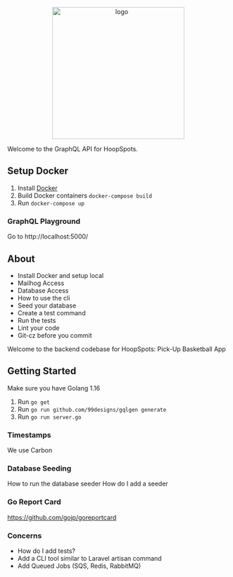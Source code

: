 <p align="center"><a href="https://hoopspots.io" target="_blank"><img src="https://hoopspots.s3.amazonaws.com/hoopspots-orange-text.png" alt="logo" width="300"></a></p>
Welcome to the GraphQL API for HoopSpots. 

## Setup Docker
1. Install [Docker](https://docs.docker.com/docker-for-mac/install/)
2. Build Docker containers `docker-compose build`
3. Run `docker-compose up`

### GraphQL Playground
Go to http://localhost:5000/

## About
- Install Docker and setup local
- Mailhog Access
- Database Access
- How to use the cli
- Seed your database
- Create a test command
- Run the tests
- Lint your code
- Git-cz before you commit

<p>Welcome to the backend codebase for HoopSpots: Pick-Up Basketball App</p>

## Getting Started
Make sure you have Golang 1.16
1. Run `go get`
2. Run `go run github.com/99designs/gqlgen generate`
3. Run `go run server.go`


### Timestamps
We use Carbon

### Database Seeding
How to run the database seeder
How do I add a seeder

### Go Report Card
https://github.com/gojp/goreportcard

### Concerns
- How do I add tests?
- Add a CLI tool similar to Laravel artisan command
- Add Queued Jobs (SQS, Redis, RabbitMQ)